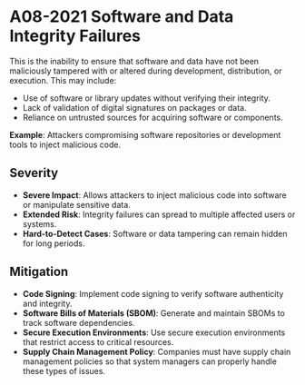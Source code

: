 # A08-2021 Software and Data Integrity Failures

This is the inability to ensure that software and data have not been maliciously tampered with or altered during development, distribution, or execution. This may include:
- Use of software or library updates without verifying their integrity.
- Lack of validation of digital signatures on packages or data.
- Reliance on untrusted sources for acquiring software or components.

**Example**: Attackers compromising software repositories or development tools to inject malicious code.

## Severity
- **Severe Impact**: Allows attackers to inject malicious code into software or manipulate sensitive data.
- **Extended Risk**: Integrity failures can spread to multiple affected users or systems.
- **Hard-to-Detect Cases**: Software or data tampering can remain hidden for long periods.

## Mitigation
- **Code Signing**: Implement code signing to verify software authenticity and integrity.
- **Software Bills of Materials (SBOM)**: Generate and maintain SBOMs to track software dependencies.
- **Secure Execution Environments**: Use secure execution environments that restrict access to critical resources.
- **Supply Chain Management Policy**: Companies must have supply chain management policies so that system managers can properly handle these types of issues.